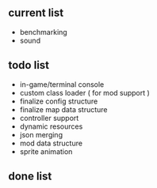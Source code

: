 ## current list
 * benchmarking
 * sound

## todo list
 * in-game/terminal console
 * custom class loader ( for mod support )
 * finalize config structure
 * finalize map data structure
 * controller support
 * dynamic resources
 * json merging
 * mod data structure
 * sprite animation

## done list

